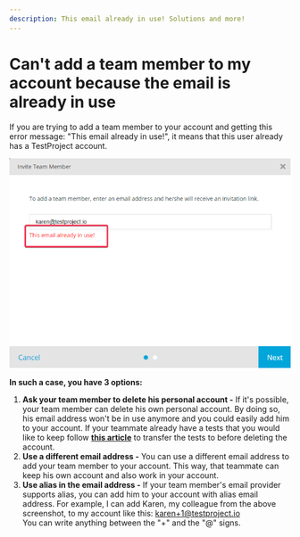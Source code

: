 ```yaml
---
description: This email already in use! Solutions and more!
---
```


# Can't add a team member to my account because the email is already in use

If you are trying to add a team member to your account and getting this error message: "This email already in use!", it means that this user already has a TestProject account.&#x20;

![](<../../.gitbook/assets/image (461) (1).png>)

**In such a case, you have 3 options:**

1. **Ask your team member to delete his personal account -** If it's possible, your team member can delete his own personal account. By doing so, his email address won't be in use anymore and you could easily add him to your account. If your teammate already have a tests that you would like to keep follow [**this article**](https://intercom.help/testprojectio/en/articles/5317213-sharing-multiple-tests-in-testproject) to transfer the tests to before deleting the account.
2. **Use a different email address -** You can use a different email address to add your team member to your account. This way, that teammate can keep his own account and also work in your account.
3. **Use alias in the email address -** If your team member's email provider supports alias, you can add him to your account with alias email address. For example, I can add Karen, my colleague from the above screenshot, to my account like this: [karen+1@testproject.io](mailto:karen+1@testproject.io)\
   You can write anything between the "+" and the "@" signs.
